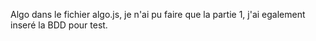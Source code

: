 Algo dans le fichier algo.js, je n'ai pu faire que la partie 1, j'ai egalement inseré la BDD pour test.


